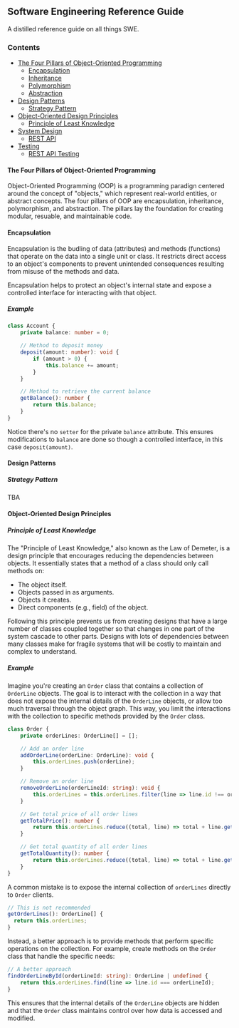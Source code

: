 ## Software Engineering Reference Guide
A distilled reference guide on all things SWE.
### Contents
- [The Four Pillars of Object-Oriented Programming](#the-four-pillars-of-object-oriented-programming)
  - [Encapsulation](#encapsulation)
  - [Inheritance](#inheritance)
  - [Polymorphism](#polymorphism)
  - [Abstraction](#abstraction)
- [Design Patterns](#design-patterns)
  - [Strategy Pattern](#strategy-pattern)
- [Object-Oriented Design Principles](#object-oriented-design-principles)
  - [Principle of Least Knowledge](#principle-of-least-knowledge)
- [System Design](#system-design)
  - [REST API](#rest-api)
- [Testing](#testing)
  - [REST API Testing](#rest-api-testing)
#### The Four Pillars of Object-Oriented Programming
Object-Oriented Programming (OOP) is a programming paradign centered around the concept of "objects," which represent real-world entities, or abstract concepts. The four pillars of OOP are encapsulation, inheritance, polymorphism, and abstraction. The pillars lay the foundation for creating modular, resuable, and maintainable code.
#### Encapsulation
Encapsulation is the budling of data (attributes) and methods (functions) that operate on the data into a single unit or class. It restricts direct access to an object's components to prevent unintended consequences resulting from misuse of the methods and data. 

Encapsulation helps to protect an object's internal state and expose a controlled interface for interacting with that object.
##### Example
```typescript
class Account {
    private balance: number = 0;

    // Method to deposit money
    deposit(amount: number): void {
        if (amount > 0) {
            this.balance += amount;
        }
    }

    // Method to retrieve the current balance
    getBalance(): number {
        return this.balance;
    }
}
```
Notice there's no `setter` for the private `balance` attribute. This ensures modifications to `balance` are done so though a controlled interface, in this case `deposit(amount)`.
#### Design Patterns
##### Strategy Pattern
TBA
#### Object-Oriented Design Principles
##### Principle of Least Knowledge
The "Principle of Least Knowledge," also known as the Law of Demeter, is a design principle that encourages reducing the dependencies between objects. It essentially states that a method of a class should only call methods on:
- The object itself.
- Objects passed in as arguments.
- Objects it creates.
- Direct components (e.g., field) of the object.

Following this principle prevents us from creating designs that have a large number of classes coupled together so that changes in one part of the system cascade to other parts. Designs with lots of dependencies between many classes make for fragile systems that will be costly to maintain and complex to understand.

##### Example
Imagine you're creating an `Order` class that contains a collection of `OrderLine` objects. The goal is to interact with the collection in a way that does not expose the internal details of the `OrderLine` objects, or allow too much traversal through the object graph. This way, you limit the interactions with the collection to specific methods provided by the `Order` class.
```typescript
class Order {
    private orderLines: OrderLine[] = [];

    // Add an order line
    addOrderLine(orderLine: OrderLine): void {
        this.orderLines.push(orderLine);
    }

    // Remove an order line
    removeOrderLine(orderLineId: string): void {
        this.orderLines = this.orderLines.filter(line => line.id !== orderLineId);
    }

    // Get total price of all order lines
    getTotalPrice(): number {
        return this.orderLines.reduce((total, line) => total + line.getPrice(), 0);
    }

    // Get total quantity of all order lines
    getTotalQuantity(): number {
        return this.orderLines.reduce((total, line) => total + line.getQuantity(), 0);
    }
}
```
A common mistake is to expose the internal collection of `orderLines` directly to `Order` clients.
```typescript
// This is not recommended
getOrderLines(): OrderLine[] {
  return this.orderLines;
}
```
Instead, a better approach is to provide methods that perform specific operations on the collection. For example, create methods on the `Order` class that handle the specific needs:
```typescript
// A better approach
findOrderLineById(orderLineId: string): OrderLine | undefined {
    return this.orderLines.find(line => line.id === orderLineId);
}
```
This ensures that the internal details of the `OrderLine` objects are hidden and that the `Order` class maintains control over how data is accessed and modified.
